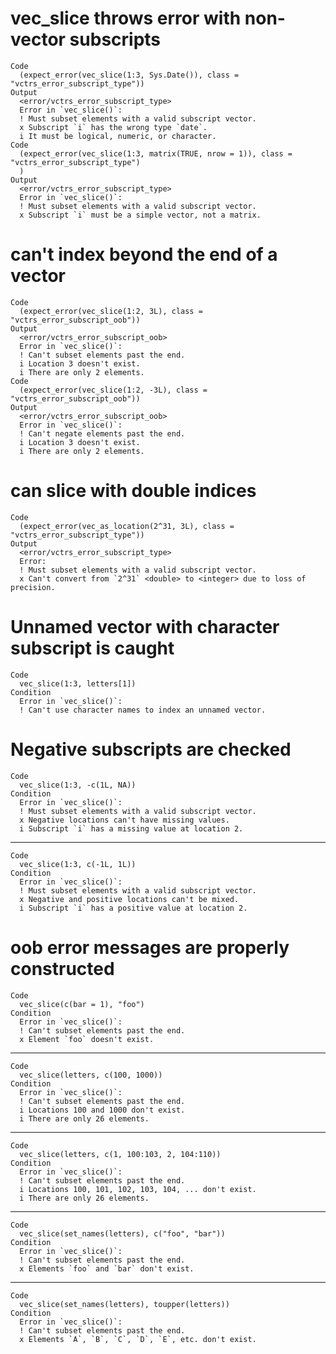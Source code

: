 # vec_slice throws error with non-vector subscripts

    Code
      (expect_error(vec_slice(1:3, Sys.Date()), class = "vctrs_error_subscript_type"))
    Output
      <error/vctrs_error_subscript_type>
      Error in `vec_slice()`:
      ! Must subset elements with a valid subscript vector.
      x Subscript `i` has the wrong type `date`.
      i It must be logical, numeric, or character.
    Code
      (expect_error(vec_slice(1:3, matrix(TRUE, nrow = 1)), class = "vctrs_error_subscript_type")
      )
    Output
      <error/vctrs_error_subscript_type>
      Error in `vec_slice()`:
      ! Must subset elements with a valid subscript vector.
      x Subscript `i` must be a simple vector, not a matrix.

# can't index beyond the end of a vector

    Code
      (expect_error(vec_slice(1:2, 3L), class = "vctrs_error_subscript_oob"))
    Output
      <error/vctrs_error_subscript_oob>
      Error in `vec_slice()`:
      ! Can't subset elements past the end.
      i Location 3 doesn't exist.
      i There are only 2 elements.
    Code
      (expect_error(vec_slice(1:2, -3L), class = "vctrs_error_subscript_oob"))
    Output
      <error/vctrs_error_subscript_oob>
      Error in `vec_slice()`:
      ! Can't negate elements past the end.
      i Location 3 doesn't exist.
      i There are only 2 elements.

# can slice with double indices

    Code
      (expect_error(vec_as_location(2^31, 3L), class = "vctrs_error_subscript_type"))
    Output
      <error/vctrs_error_subscript_type>
      Error:
      ! Must subset elements with a valid subscript vector.
      x Can't convert from `2^31` <double> to <integer> due to loss of precision.

# Unnamed vector with character subscript is caught

    Code
      vec_slice(1:3, letters[1])
    Condition
      Error in `vec_slice()`:
      ! Can't use character names to index an unnamed vector.

# Negative subscripts are checked

    Code
      vec_slice(1:3, -c(1L, NA))
    Condition
      Error in `vec_slice()`:
      ! Must subset elements with a valid subscript vector.
      x Negative locations can't have missing values.
      i Subscript `i` has a missing value at location 2.

---

    Code
      vec_slice(1:3, c(-1L, 1L))
    Condition
      Error in `vec_slice()`:
      ! Must subset elements with a valid subscript vector.
      x Negative and positive locations can't be mixed.
      i Subscript `i` has a positive value at location 2.

# oob error messages are properly constructed

    Code
      vec_slice(c(bar = 1), "foo")
    Condition
      Error in `vec_slice()`:
      ! Can't subset elements past the end.
      x Element `foo` doesn't exist.

---

    Code
      vec_slice(letters, c(100, 1000))
    Condition
      Error in `vec_slice()`:
      ! Can't subset elements past the end.
      i Locations 100 and 1000 don't exist.
      i There are only 26 elements.

---

    Code
      vec_slice(letters, c(1, 100:103, 2, 104:110))
    Condition
      Error in `vec_slice()`:
      ! Can't subset elements past the end.
      i Locations 100, 101, 102, 103, 104, ... don't exist.
      i There are only 26 elements.

---

    Code
      vec_slice(set_names(letters), c("foo", "bar"))
    Condition
      Error in `vec_slice()`:
      ! Can't subset elements past the end.
      x Elements `foo` and `bar` don't exist.

---

    Code
      vec_slice(set_names(letters), toupper(letters))
    Condition
      Error in `vec_slice()`:
      ! Can't subset elements past the end.
      x Elements `A`, `B`, `C`, `D`, `E`, etc. don't exist.

